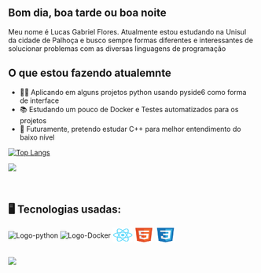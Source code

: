 ## Bom dia, boa tarde ou boa noite
 Meu nome é Lucas Gabriel Flores. Atualmente estou estudando na Unisul da cidade de Palhoça e busco sempre formas diferentes e interessantes de solucionar problemas com as diversas linguagens de programação

 ## O que estou fazendo atualemnte
 - 👩‍💻 Aplicando em alguns projetos python usando pyside6 como forma de interface
 - 📚 Estudando um pouco de Docker e Testes automatizados para os projetos
 - 👀 Futuramente, pretendo estudar C++ para melhor entendimento do baixo nível
 
 [![Top Langs](https://github-readme-stats.vercel.app/api/top-langs/?username=lucasGFlores&theme=tokyonight&layout=compact&height="300cm"&text_color=9dbebb&range=all_time)](https://github.com/anuraghazra/github-readme-stats)
 
<a href="" target="_blank"><img src="https://img.shields.io/badge/Linux-FCC624?style=for-the-badge&logo=linux&logoColor=black"></a> 
<div style="display: inline_block"><br>


 ## 🖥️ Tecnologias usadas:
 
  <img align="center" alt="Logo-python" height="30" width="40" src="https://cdn.jsdelivr.net/gh/devicons/devicon@latest/icons/python/python-original.svg" /> 
  <img align="center" alt="Logo-Docker" height="30" width="40" src="https://cdn.jsdelivr.net/gh/devicons/devicon@latest/icons/docker/docker-original.svg" />        
  <img align="center" alt="Logo-React" height="30" width="40" src="https://raw.githubusercontent.com/devicons/devicon/master/icons/react/react-original.svg">
  <img align="center" alt="Logo-HTML" height="30" width="40" src="https://raw.githubusercontent.com/devicons/devicon/master/icons/html5/html5-original.svg">
  <img align="center" alt="Logo-CSS" height="30" width="40" src="https://raw.githubusercontent.com/devicons/devicon/master/icons/css3/css3-original.svg">
</div>

##


 <a href = "mailto:lucasgabrielflores25@gmail.com"><img src="https://img.shields.io/badge/-Gmail-%23333?style=for-the-badge&logo=gmail&logoColor=white" target="_blank"></a>

 
 
